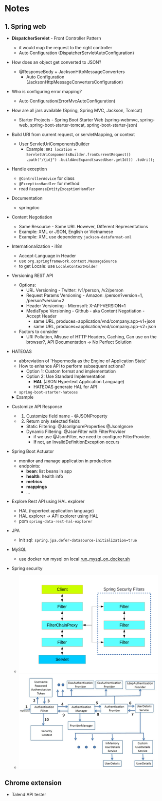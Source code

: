 # Notes

## 1. Spring web
- **DispatcherServlet** - Front Controller Pattern
    - it would map the request to the right controller
    - Auto Configuration (DispatcherServletAutoConfiguration)

- How does an object get converted to JSON?
  - @ResponseBody + JacksonHttpMessageConverters
    - Auto Configuration (JacksonHttpMessageConvertersConfiguration)

- Who is configuring error mapping?
  - Auto Configuration(ErrorMvcAutoConfiguration)

- How are all jars available (Spring, Spring MVC, Jackson, Tomcat)
  - Starter Projects - Spring Boot Starter Web (spring-webmvc, spring-web, spring-boot-starter-tomcat, spring-boot-starter-json)

- Build URI from current request, or servletMapping, or context
  - User ServletUriComponentsBuilder
    - Example: ```URI location = ServletUriComponentsBuilder.fromCurrentRequest()
      .path("/{id}")
      .buildAndExpand(savedUser.getId())
      .toUri();```

- Handle exception
  - `@ControllerAdvice` for class
  - `@ExceptionHandler` for method
  - read `ResponseEntityExceptionHandler`

- Documentation
  - springdoc

- Content Negotiation
  - Same Resource - Same URI. However, Different Representations
  - Example: XML or JSON, English or Vietnamese
  - Example: XML use dependency `jackson-dataformat-xml`

- Internationalization - i18n
  - Accept-Language in Header
  - use `org.springframework.context.MessageSource`
  - to get Locale: use `LocaleContextHolder`

- Versioning REST API
  - Options: 
    - URL Versioning - Twitter: /v1/person, /v2/person
    - Request Params Versioning - Amazon: /person?version=1, /person?version=2
    - Header Versioning - Microsoft: X-API-VERSION=1
    - MediaType Versioning - Github - aka Content Negotiation - Accept Header
      - same URL, produces=application/vnd/company.app-v1+json
      - same URL, produces=application/vnd/company.app-v2+json
  - Factors to consider
    - URI Pollution, Misuse of HTTP Headers, Caching, Can use on the browser?, API Documentation -> No Perfect Solution

- HATEOAS
  - abbreviation of 'Hypermedia as the Engine of Application State'
  - How to enhance API to perform subsequent actions?
    - Option 1: Custom format and implementation
    - Option 2: Use Standard Implementation
      - **HAL** (JSON Hypertext Application Language)
      - HATEOAS generate HAL for API
  - `spring-boot-starter-hateoas`
  <details>
  <summary>Example</summary>
  
  ```
    EntityModel<User> entityModel = EntityModel.of(user);
    WebMvcLinkBuilder link = WebMvcLinkBuilder.linkTo(WebMvcLinkBuilder.methodOn(this.getClass()).findAllUsers());
    entityModel.add(link.withRel("all-users"));
  ```
  </details>

- Customize API Response
  - 1. Customize field name - @JSONProperty
  - 2. Return only selected fields
    - Static Filtering: @JsonIgnoreProperties @JsonIgnore
    - Dynamic Filtering: @JsonFilter with FilterProvider
      - if we use @JsonFilter, we need to configure FilterProvider. 
      - If not, an InvalidDefinitionException occurs
  
- Spring Boot Actuator
  - monitor and manage application in production
  - endpoints:
    - **bean**: list beans in app
    - **health**: health info
    - **metrics**
    - **mappings**
    - ...
- Explore Rest API using HAL explorer
  - HAL (hypertext application language)
  - HAL explorer -> API explorer using HAL
  - pom `spring-data-rest-hal-explorer`

- JPA
  - init sql: `spring.jpa.defer-datasource-initialization=true`

- MySQL
  - use docker run mysql on local [run_mysql_on_docker.sh](./1-restful-web-services/src/main/resources/scripts/run_mysql_on_docker.sh)

- Spring security
  - ![Spring Security Filter chain](./images/spring_security_filters_chain.png)
  - ![Spring Security](images/spring_security_1.png)
## Chrome extension
- Talend API tester